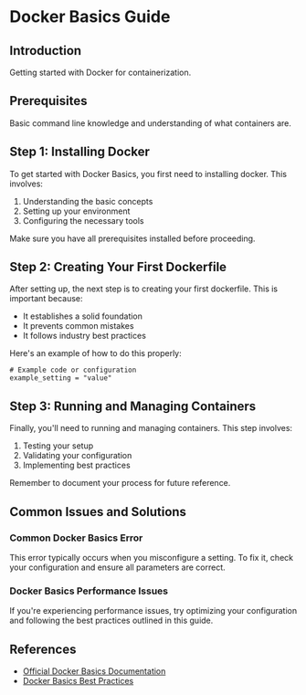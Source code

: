 # Docker Basics Guide

## Introduction

Getting started with Docker for containerization.

## Prerequisites

Basic command line knowledge and understanding of what containers are.

## Step 1: Installing Docker

To get started with Docker Basics, you first need to installing docker. This involves:

1. Understanding the basic concepts
2. Setting up your environment
3. Configuring the necessary tools

Make sure you have all prerequisites installed before proceeding.

## Step 2: Creating Your First Dockerfile

After setting up, the next step is to creating your first dockerfile. This is important because:

- It establishes a solid foundation
- It prevents common mistakes
- It follows industry best practices

Here's an example of how to do this properly:

```
# Example code or configuration
example_setting = "value"
```

## Step 3: Running and Managing Containers

Finally, you'll need to running and managing containers. This step involves:

1. Testing your setup
2. Validating your configuration
3. Implementing best practices

Remember to document your process for future reference.

## Common Issues and Solutions

### Common Docker Basics Error

This error typically occurs when you misconfigure a setting. To fix it, check your configuration and ensure all parameters are correct.

### Docker Basics Performance Issues

If you're experiencing performance issues, try optimizing your configuration and following the best practices outlined in this guide.

## References

- [Official Docker Basics Documentation](https://example.com/docker-basics/docs)
- [Docker Basics Best Practices](https://example.com/best-practices/docker-basics)
